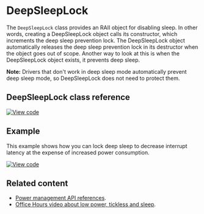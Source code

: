# DeepSleepLock

The `DeepSleepLock` class provides an RAII object for disabling sleep. In other words, creating a DeepSleepLock object calls its constructor, which increments the deep sleep prevention lock. The DeepSleepLock object automatically releases the deep sleep prevention lock in its destructor when the object goes out of scope. Another way to look at this is when the DeepSleepLock object exists, it prevents deep sleep.

<span class="notes">**Note:** Drivers that don't work in deep sleep mode automatically prevent deep sleep mode, so DeepSleepLock does not need to protect them.</span>

## DeepSleepLock class reference

[![View code](https://www.mbed.com/embed/?type=library)](https://os.mbed.com/docs/v5.12/mbed-os-api-doxy/classmbed_1_1_deep_sleep_lock.html)

## Example

This example shows how you can lock deep sleep to decrease interrupt latency at the expense of increased power consumption.

[![View code](https://www.mbed.com/embed/?url=https://os.mbed.com/teams/mbed_example/code/DeepSleepLock_Example_1/)](https://os.mbed.com/teams/mbed_example/code/DeepSleepLock_Example_1/file/66aac0656e71/main.cpp)

## Related content

- [Power management API references](power-management.html).
- [Office Hours video about low power, tickless and sleep](https://www.youtube.com/watch?v=OFfOlBaegdg).
